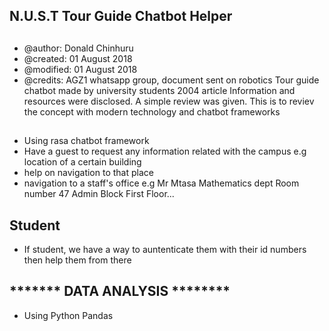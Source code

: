 ## N.U.S.T Tour Guide Chatbot Helper
##
- @author:    Donald Chinhuru
- @created:   01 August 2018
- @modified:  01 August 2018
- @credits:   AGZ1 whatsapp group, document sent on robotics
              Tour guide chatbot made by university students 2004 article
              Information and resources were disclosed. A simple review was given.
              This is to reviev the concept with modern technology and chatbot frameworks
##

- Using rasa chatbot framework
- Have a guest to request any information related with the campus e.g location of a certain building
- help on navigation to that place
- navigation to a staff's office e.g Mr Mtasa Mathematics dept Room number 47 Admin Block First Floor...

## Student
- If student, we have a way to auntenticate them with their id numbers then help them from there

## ******* DATA ANALYSIS ********
- Using Python Pandas
